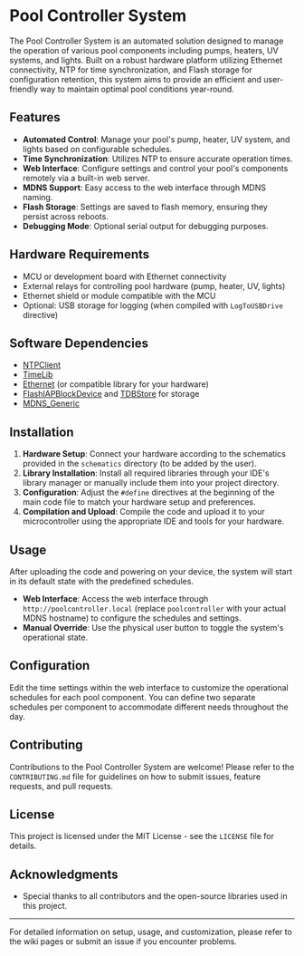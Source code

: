 # Pool Controller System

The Pool Controller System is an automated solution designed to manage the operation of various pool components including pumps, heaters, UV systems, and lights. Built on a robust hardware platform utilizing Ethernet connectivity, NTP for time synchronization, and Flash storage for configuration retention, this system aims to provide an efficient and user-friendly way to maintain optimal pool conditions year-round.

## Features

- **Automated Control**: Manage your pool's pump, heater, UV system, and lights based on configurable schedules.
- **Time Synchronization**: Utilizes NTP to ensure accurate operation times.
- **Web Interface**: Configure settings and control your pool's components remotely via a built-in web server.
- **MDNS Support**: Easy access to the web interface through MDNS naming.
- **Flash Storage**: Settings are saved to flash memory, ensuring they persist across reboots.
- **Debugging Mode**: Optional serial output for debugging purposes.

## Hardware Requirements

- MCU or development board with Ethernet connectivity
- External relays for controlling pool hardware (pump, heater, UV, lights)
- Ethernet shield or module compatible with the MCU
- Optional: USB storage for logging (when compiled with `LogToUSBDrive` directive)

## Software Dependencies

- [NTPClient](https://github.com/arduino-libraries/NTPClient)
- [TimeLib](https://github.com/PaulStoffregen/Time)
- [Ethernet](https://www.arduino.cc/en/Reference/Ethernet) (or compatible library for your hardware)
- [FlashIAPBlockDevice](https://github.com/ARMmbed/mbed-os/tree/master/storage/blockdevice/FlashIAPBlockDevice) and [TDBStore](https://github.com/ARMmbed/mbed-os/tree/master/storage/kvstore/tdbstore) for storage
- [MDNS_Generic](https://github.com/khoih-prog/MDNS_Generic)

## Installation

1. **Hardware Setup**: Connect your hardware according to the schematics provided in the `schematics` directory (to be added by the user).
2. **Library Installation**: Install all required libraries through your IDE's library manager or manually include them into your project directory.
3. **Configuration**: Adjust the `#define` directives at the beginning of the main code file to match your hardware setup and preferences.
4. **Compilation and Upload**: Compile the code and upload it to your microcontroller using the appropriate IDE and tools for your hardware.

## Usage

After uploading the code and powering on your device, the system will start in its default state with the predefined schedules.

- **Web Interface**: Access the web interface through `http://poolcontroller.local` (replace `poolcontroller` with your actual MDNS hostname) to configure the schedules and settings.
- **Manual Override**: Use the physical user button to toggle the system's operational state.

## Configuration

Edit the time settings within the web interface to customize the operational schedules for each pool component. You can define two separate schedules per component to accommodate different needs throughout the day.

## Contributing

Contributions to the Pool Controller System are welcome! Please refer to the `CONTRIBUTING.md` file for guidelines on how to submit issues, feature requests, and pull requests.

## License

This project is licensed under the MIT License - see the `LICENSE` file for details.

## Acknowledgments

- Special thanks to all contributors and the open-source libraries used in this project.

---

For detailed information on setup, usage, and customization, please refer to the wiki pages or submit an issue if you encounter problems.

